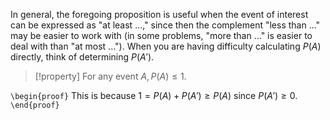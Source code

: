
In general, the foregoing proposition is useful when the event of interest can be expressed as "at least ...," since then the complement "less than ..." may be easier to work with (in some problems, "more than ..." is easier to deal with than "at most ...").
When you are having difficulty calculating $P\left( A\right)$ directly, think of determining $P\left( {A}'\right)$.

> [!property]
> For any event $A,P\left( A\right) \leq 1$.

`\begin{proof}`
This is because $1 = P\left( A\right) + P\left( {A}'\right) \geq P\left( A\right)$ since $P\left( {A}'\right) \geq 0$.
`\end{proof}`